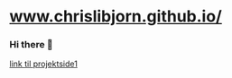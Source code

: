 # www.chrislibjorn.github.io/
### Hi there 👋

[link til projektside1](https://chrislibjorn.github.io/school-stuff/filer/)
